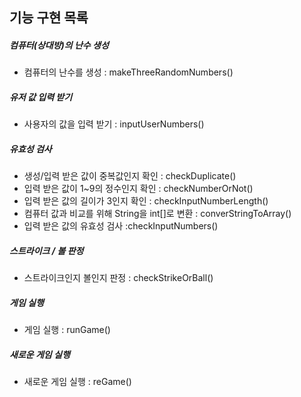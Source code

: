 기능 구현 목록
---

##### 컴퓨터(상대방)의 난수 생성
- 컴퓨터의 난수를 생성 : makeThreeRandomNumbers()

##### 유저 값 입력 받기
- 사용자의 값을 입력 받기 : inputUserNumbers()

##### 유효성 검사
- 생성/입력 받은 값이 중복값인지 확인 : checkDuplicate()
- 입력 받은 값이 1~9의 정수인지 확인 : checkNumberOrNot()
- 입력 받은 값의 길이가 3인지 확인 : checkInputNumberLength()
- 컴퓨터 값과 비교를 위해 String을 int[]로 변환 : converStringToArray()
- 입력 받은 값의 유효성 검사 :checkInputNumbers()

##### 스트라이크 / 볼 판정
- 스트라이크인지 볼인지 판정 : checkStrikeOrBall()

##### 게임 실행
- 게임 실행 : runGame()

##### 새로운 게임 실행
- 새로운 게임 실행 : reGame()